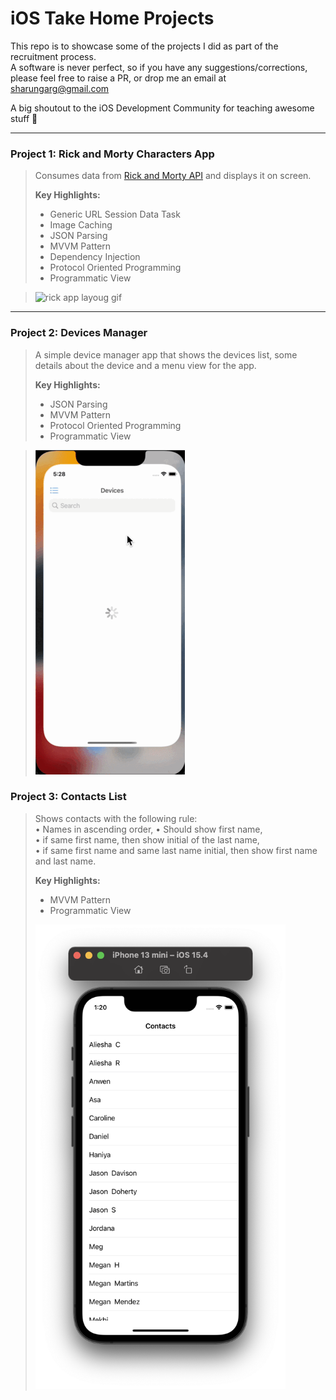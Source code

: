 # iOS Take Home Projects
This repo is to showcase some of the projects I did as part of the recruitment process.  
A software is never perfect, so if you have any suggestions/corrections,  
please feel free to raise a PR, or drop me an email at sharungarg@gmail.com

A big shoutout to the iOS Development Community for teaching awesome stuff 🎉

------
### Project 1: Rick and Morty Characters App
> Consumes data from [Rick and Morty API](https://rickandmortyapi.com/) and displays it on screen.  
>   
> **Key Highlights:**  
> - Generic URL Session Data Task
> - Image Caching
> - JSON Parsing
> - MVVM Pattern
> - Dependency Injection
> - Protocol Oriented Programming
> - Programmatic View

> ![rick app layoug gif](https://github.com/Sharungarg/TakeHomeProjects/blob/main/RickAndMorty/RickAndMorty.gif)
  
------
### Project 2: Devices Manager
> A simple device manager app that shows the devices list, some details about the device and a menu view for the app.
>
> **Key Highlights:**  
> - JSON Parsing
> - MVVM Pattern
> - Protocol Oriented Programming
> - Programmatic View
  
> ![device layout gif](https://github.com/Sharungarg/TakeHomeProjects/blob/main/DevicesManager/DeviceManager.gif)

### Project 3: Contacts List
> Shows contacts with the following rule:  
> • Names in ascending order,
> • Should show first name,  
> • if same first name, then show initial of the last name,  
> • if same first name and same last name initial, then show first name and last name.
>
> **Key Highlights:**  
> - MVVM Pattern
> - Programmatic View
> <img src="https://github.com/Sharungarg/TakeHomeProjects/blob/main/Contacts/Screen%20Shot%202022-03-30%20at%201.20.18%20PM.png" alt="drawing" width="400"/>
